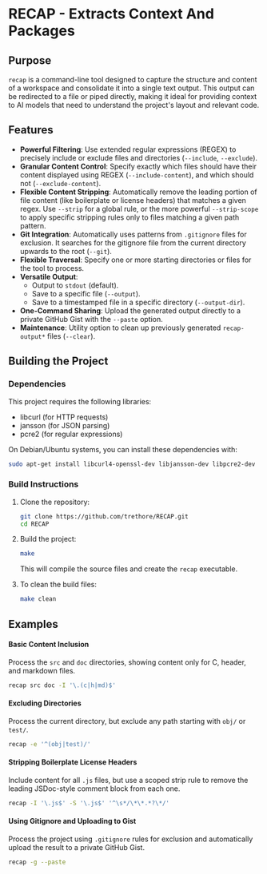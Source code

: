 # RECAP - Extracts Context And Packages

## Purpose

`recap` is a command-line tool designed to capture the structure and content of a workspace and consolidate it into a single text output. This output can be redirected to a file or piped directly, making it ideal for providing context to AI models that need to understand the project's layout and relevant code.

## Features

*   **Powerful Filtering**: Use extended regular expressions (REGEX) to precisely include or exclude files and directories (`--include`, `--exclude`).
*   **Granular Content Control**: Specify exactly which files should have their content displayed using REGEX (`--include-content`), and which should not (`--exclude-content`).
*   **Flexible Content Stripping**: Automatically remove the leading portion of file content (like boilerplate or license headers) that matches a given regex. Use `--strip` for a global rule, or the more powerful `--strip-scope` to apply specific stripping rules only to files matching a given path pattern.
*   **Git Integration**: Automatically uses patterns from `.gitignore` files for exclusion. It searches for the gitignore file from the current directory upwards to the root (`--git`).
*   **Flexible Traversal**: Specify one or more starting directories or files for the tool to process.
*   **Versatile Output**:
    *   Output to `stdout` (default).
    *   Save to a specific file (`--output`).
    *   Save to a timestamped file in a specific directory (`--output-dir`).
*   **One-Command Sharing**: Upload the generated output directly to a private GitHub Gist with the `--paste` option.
*   **Maintenance**: Utility option to clean up previously generated `recap-output*` files (`--clear`).

## Building the Project

### Dependencies

This project requires the following libraries:
*   libcurl (for HTTP requests)
*   jansson (for JSON parsing)
*   pcre2 (for regular expressions)

On Debian/Ubuntu systems, you can install these dependencies with:
```bash
sudo apt-get install libcurl4-openssl-dev libjansson-dev libpcre2-dev
```

### Build Instructions

1.  Clone the repository:
    ```bash
    git clone https://github.com/trethore/RECAP.git
    cd RECAP
    ```

2.  Build the project:
    ```bash
    make
    ```
    This will compile the source files and create the `recap` executable.

3.  To clean the build files:
    ```bash
    make clean
    ```

## Examples

#### Basic Content Inclusion
Process the `src` and `doc` directories, showing content only for C, header, and markdown files.
```bash
recap src doc -I '\.(c|h|md)$'
```

#### Excluding Directories
Process the current directory, but exclude any path starting with `obj/` or `test/`.
```bash
recap -e '^(obj|test)/'
```

#### Stripping Boilerplate License Headers
Include content for all `.js` files, but use a scoped strip rule to remove the leading JSDoc-style comment block from each one.
```bash
recap -I '\.js$' -S '\.js$' '^\s*/\*\*.*?\*/'
```

#### Using Gitignore and Uploading to Gist
Process the project using `.gitignore` rules for exclusion and automatically upload the result to a private GitHub Gist.
```bash
recap -g --paste
```
